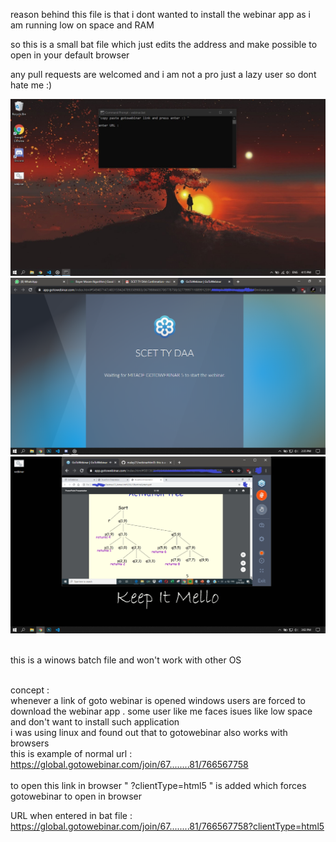 reason behind this file is that i dont wanted to install the webinar app as i am running low on space and RAM <br />

so this is a small bat file which just edits the address and make possible to open in your default browser<br />

any pull requests are welcomed and i am not a pro just a lazy user so dont hate me :)<br />

![Screenshot](Screenshot.jpg)
<br />
![Screenshot](webinnar.png)
<br />
![Screenshot](webinar_chrome.png)
<br /><br />

this is a winows batch file and won't work with other OS <br /><br />

concept : <br />
whenever a link of goto webinar is opened windows users are forced to download the webinar app . some user like me faces isues like low space and don't want to install such application<br />
i was using linux and found out that to gotowebinar also works with browsers <br />
this is example of normal url : https://global.gotowebinar.com/join/67........81/766567758 <br />
<br />
to open this link in browser " ?clientType=html5 " is added which forces gotowebinar to open in browser<br />

URL when entered in bat file : https://global.gotowebinar.com/join/67........81/766567758?clientType=html5

